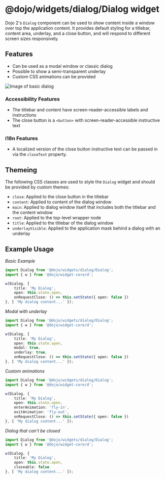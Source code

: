 # @dojo/widgets/dialog/Dialog widget

Dojo 2's `Dialog` component can be used to show content inside a window over top the application content. It provides default styling for a titlebar, content area, underlay, and a close button, and will respond to different screen sizes responsively.

## Features

- Can be used as a modal window or classic dialog
- Possible to show a semi-transparent underlay
- Custom CSS animations can be provided

![Image of basic dialog](http://placekitten.com/450/300)

### Accessibility Features

- The titlebar and content have screen-reader-accessible labels and instructions
- The close button is a `<button>` with screen-reader-accessible instructive text

### i18n Features
- A localized version of the close button instructive text can be passed in via the `closeText` property.

## Themeing

The following CSS classes are used to style the `Dialog` widget and should be provided by custom themes:

- `close`: Applied to the close button in the titlebar
- `content`: Applied to content of the dialog window
- `main`: Applied to dialog window itself that includes both the titlebar and the content window
- `root`: Applied to the top-level wrapper node
- `title`: Applied to the titlebar of the dialog window
- `underlayVisible`: Applied to the application mask behind a dialog with an underlay

## Example Usage

*Basic Example*
```typescript
import Dialog from '@dojo/widgets/dialog/Dialog';
import { w } from '@dojo/widget-core/d';

w(Dialog, {
	title: 'My Dialog',
	open: this.state.open,
	onRequestClose: () => this.setState({ open: false })
}, [ 'My dialog content...' ]);
```

*Modal with underlay*
```typescript
import Dialog from '@dojo/widgets/dialog/Dialog';
import { w } from '@dojo/widget-core/d';

w(Dialog, {
	title: 'My Dialog',
	open: this.state.open,
	modal: true,
	underlay: true,
	onRequestClose: () => this.setState({ open: false })
}, [ 'My dialog content...' ]);
```

*Custom animations*
```typescript
import Dialog from '@dojo/widgets/dialog/Dialog';
import { w } from '@dojo/widget-core/d';

w(Dialog, {
	title: 'My Dialog',
	open: this.state.open,
	enterAnimation: 'fly-in',
	exitAnimation: 'fly-out',
	onRequestClose: () => this.setState({ open: false })
}, [ 'My dialog content...' ]);
```

*Dialog that can't be closed*
```typescript
import Dialog from '@dojo/widgets/dialog/Dialog';
import { w } from '@dojo/widget-core/d';

w(Dialog, {
	title: 'My Dialog',
	open: this.state.open,
	closeable: false
}, [ 'My dialog content...' ]);
```
